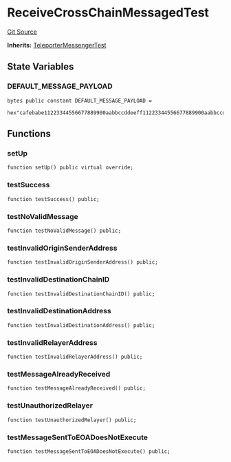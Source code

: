 # ReceiveCrossChainMessagedTest
[Git Source](https://github.com/ava-labs/teleporter/blob/4e46f28c075e9bfc858fb8bbe266f5b4cb45a0be/src/Teleporter/tests/ReceiveCrossChainMessageTests.t.sol)

**Inherits:**
[TeleporterMessengerTest](/src/Teleporter/tests/TeleporterMessengerTest.t.sol/contract.TeleporterMessengerTest.md)


## State Variables
### DEFAULT_MESSAGE_PAYLOAD

```solidity
bytes public constant DEFAULT_MESSAGE_PAYLOAD =
    hex"cafebabe11223344556677889900aabbccddeeff11223344556677889900aabbccddeeff11223344556677889900aabbccddeeff11223344556677889900aabbccddeeffdeadbeef";
```


## Functions
### setUp


```solidity
function setUp() public virtual override;
```

### testSuccess


```solidity
function testSuccess() public;
```

### testNoValidMessage


```solidity
function testNoValidMessage() public;
```

### testInvalidOriginSenderAddress


```solidity
function testInvalidOriginSenderAddress() public;
```

### testInvalidDestinationChainID


```solidity
function testInvalidDestinationChainID() public;
```

### testInvalidDestinationAddress


```solidity
function testInvalidDestinationAddress() public;
```

### testInvalidRelayerAddress


```solidity
function testInvalidRelayerAddress() public;
```

### testMessageAlreadyReceived


```solidity
function testMessageAlreadyReceived() public;
```

### testUnauthorizedRelayer


```solidity
function testUnauthorizedRelayer() public;
```

### testMessageSentToEOADoesNotExecute


```solidity
function testMessageSentToEOADoesNotExecute() public;
```

